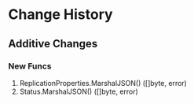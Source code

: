 # Change History

## Additive Changes

### New Funcs

1. ReplicationProperties.MarshalJSON() ([]byte, error)
1. Status.MarshalJSON() ([]byte, error)

